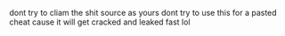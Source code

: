 
dont try to cliam the shit source as yours 
dont try to use this for a pasted cheat cause it will get cracked and leaked fast lol 
